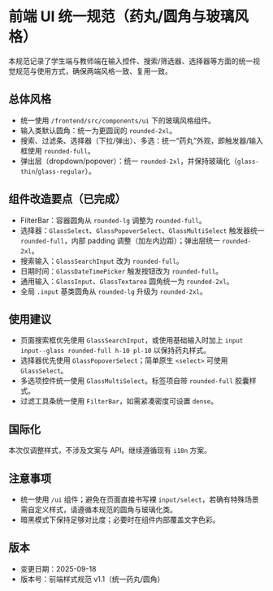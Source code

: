 # 前端 UI 统一规范（药丸/圆角与玻璃风格）

本规范记录了学生端与教师端在输入控件、搜索/筛选器、选择器等方面的统一视觉规范与使用方式，确保两端风格一致、复用一致。

## 总体风格
- 统一使用 `/frontend/src/components/ui` 下的玻璃风格组件。
- 输入类默认圆角：统一为更圆润的 `rounded-2xl`。
- 搜索、过滤条、选择器（下拉/弹出）、多选：统一“药丸”外观，即触发器/输入框使用 `rounded-full`。
- 弹出层（dropdown/popover）：统一 `rounded-2xl`，并保持玻璃化（`glass-thin`/`glass-regular`）。

## 组件改造要点（已完成）
- FilterBar：容器圆角从 `rounded-lg` 调整为 `rounded-full`。
- 选择器：`GlassSelect`、`GlassPopoverSelect`、`GlassMultiSelect` 触发器统一 `rounded-full`，内部 padding 调整（加左内边距）；弹出层统一 `rounded-2xl`。
- 搜索输入：`GlassSearchInput` 改为 `rounded-full`。
- 日期时间：`GlassDateTimePicker` 触发按钮改为 `rounded-full`。
- 通用输入：`GlassInput`、`GlassTextarea` 圆角统一为 `rounded-2xl`。
- 全局 `.input` 基类圆角从 `rounded-lg` 升级为 `rounded-2xl`。

## 使用建议
- 页面搜索框优先使用 `GlassSearchInput`，或使用基础输入时加上 `input input--glass rounded-full h-10 pl-10` 以保持药丸样式。
- 选择器优先使用 `GlassPopoverSelect`；简单原生 `<select>` 可使用 `GlassSelect`。
- 多选项控件统一使用 `GlassMultiSelect`。标签项自带 `rounded-full` 胶囊样式。
- 过滤工具条统一使用 `FilterBar`，如需紧凑密度可设置 `dense`。

## 国际化
本次仅调整样式，不涉及文案与 API。继续遵循现有 `i18n` 方案。

## 注意事项
- 统一使用 `/ui` 组件；避免在页面直接书写裸 `input/select`，若确有特殊场景需自定义样式，请遵循本规范的圆角与玻璃化类。
- 暗黑模式下保持足够对比度；必要时在组件内部覆盖文字色彩。

## 版本
- 变更日期：2025-09-18
- 版本号：前端样式规范 v1.1（统一药丸/圆角）
























